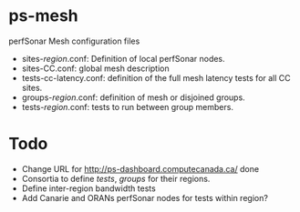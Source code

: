 ps-mesh
=======

perfSonar Mesh configuration files

* sites-*region*.conf: Definition of local perfSonar nodes.
* sites-CC.conf: global mesh description
* tests-cc-latency.conf: definition of the full mesh latency tests for all CC sites.
* groups-*region*.conf: definition of mesh or disjoined groups.
* tests-*region*.conf: tests to run between group members.

Todo
====

* Change URL for http://ps-dashboard.computecanada.ca/ done
* Consortia to define *tests*, *groups* for their regions.
* Define inter-region bandwidth tests
* Add Canarie and ORANs perfSonar nodes for tests within region?
